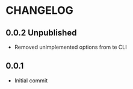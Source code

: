 # CHANGELOG

## 0.0.2 Unpublished

* Removed unimplemented options from te CLI

## 0.0.1

* Initial commit
